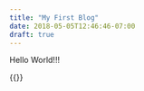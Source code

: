 ```yaml
---
title: "My First Blog"
date: 2018-05-05T12:46:46-07:00
draft: true
---
```

Hello World!!!

{{<youtube cJmSyjTIy2s>}}
